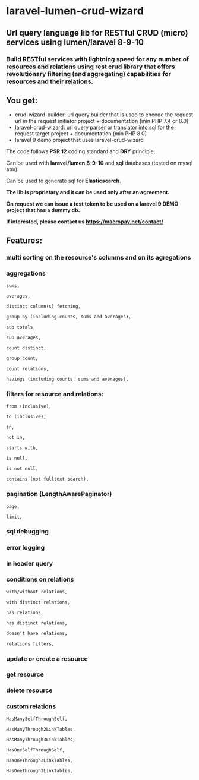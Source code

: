 # laravel-lumen-crud-wizard
## Url query language lib for RESTful CRUD (micro) services using lumen/laravel 8-9-10

### Build RESTful services with lightning speed for any number of resources and relations using rest crud library that offers revolutionary filtering (and aggregating) capabilities for resources and their relations.

## You get:

- crud-wizard-builder: url query builder that is used to encode the request url in the request initiator project + documentation (min PHP 7.4 or 8.0)
- laravel-crud-wizard: url query parser or translator into sql for the request target project + documentation (min PHP 8.0)
- laravel 9 demo project that uses laravel-crud-wizard

The code follows **PSR 12** coding standard and **DRY** principle.

Can be used with **laravel/lumen 8-9-10** and **sql** databases (tested on mysql atm).

Can be used to generate sql for **Elasticsearch**.

**The lib is proprietary and it can be used only after an agreement.**

**On request we can issue a test token to be used on a laravel 9 DEMO project that has a dummy db.**

**If interested, please contact us https://macropay.net/contact/**

## Features:

### multi sorting on the resource's columns and on its agregations
### aggregations

    sums,
  
    averages,
  
    distinct column(s) fetching,
  
    group by (including counts, sums and averages),
  
    sub totals,
  
    sub averages,
  
    count distinct,
  
    group count,
  
    count relations,
  
    havings (including counts, sums and averages),

### filters for resource and relations:

    from (inclusive),
  
    to (inclusive),
  
    in,
  
    not in,
  
    starts with,
  
    is null,
  
    is not null,
  
    contains (not fulltext search),

### pagination (LengthAwarePaginator)

    page,
  
    limit,

### sql debugging
### error logging
### in header query
### conditions on relations

    with/without relations,
  
    with distinct relations,
  
    has relations,
  
    has distinct relations,
  
    doesn't have relations,
  
    relations filters,

### update or create  a resource
### get resource
### delete resource
### custom relations

    HasManySelfThroughSelf,
  
    HasManyThrough2LinkTables,

    HasManyThrough3LinkTables,
  
    HasOneSelfThroughSelf,
  
    HasOneThrough2LinkTables,
  
    HasOneThrough3LinkTables,
